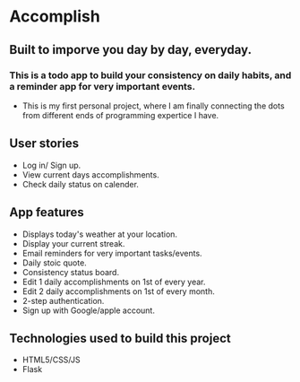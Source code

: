 # Accomplish
## Built to imporve you day by day, everyday.

### This is a todo app to build your consistency on daily habits, and a reminder app for very important events.

* This is my first personal project, where I am finally connecting the dots from different ends of programming expertice I have.

## User stories
* Log in/ Sign up.
* View current days accomplishments.
* Check daily status on calender.

## App features
* Displays today's weather at your location.
* Display your current streak.
* Email reminders for very important tasks/events.
* Daily stoic quote.
* Consistency status board.
* Edit 1 daily accomplishments on 1st of every year.
* Edit 2 daily accomplishments on 1st of every month.
* 2-step authentication.
* Sign up with Google/apple account.

## Technologies used to build this project
* HTML5/CSS/JS
* Flask
